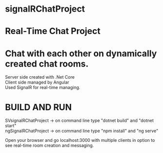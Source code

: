 # signalRChatProject

# Real-Time Chat Project
# Chat with each other on dynamically created chat rooms.

Server side created with .Net Core <br>
Client side managed by Angular <br>
Used SignalR for real-time managing.

# BUILD AND RUN
SVsignalRChatProject -> on command line type "dotnet build" and "dotnet start" <br>
ngSignalRChatProject -> on command line type "npm install" and "ng serve"

Open your browser and go localhost:3000 with multiple clients in option to see real-time room creation and messaging.

